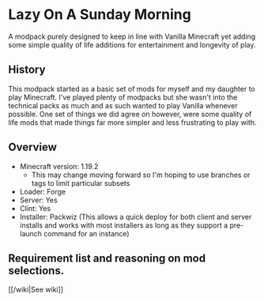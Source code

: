 # Lazy On A Sunday Morning

A modpack purely designed to keep in line with Vanilla Minecraft yet adding some simple quality of life additions for entertainment and longevity of play.

## History

This modpack started as a basic set of mods for myself and my daughter to play Minecraft. I've played plenty of modpacks but she wasn't into the technical packs as much and as such wanted to play Vanilla whenever possible. One set of things we did agree on however, were some quality of life mods that made things far more simpler and less frustrating to play with.

## Overview

* Minecraft version: 1.19.2
  * This may change moving forward so I'm hoping to use branches or tags to limit particular subsets
* Loader: Forge
* Server: Yes
* Clint: Yes
* Installer: Packwiz (This allows a quick deploy for both client and server installs and works with most installers as long as they support a pre-launch command for an instance)

## Requirement list and reasoning on mod selections.

[[/wiki|See wiki]]
